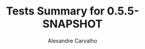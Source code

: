 ---
title: Tests Summary for 0.5.5-SNAPSHOT
author: Alexandre Carvalho
menu_title: 0.5.5-SNAPSHOT
category: surefire_reports
layout: iframe
iframe_url: /docs/0.5.5-SNAPSHOT/junit/test/index.html
order: 2
---